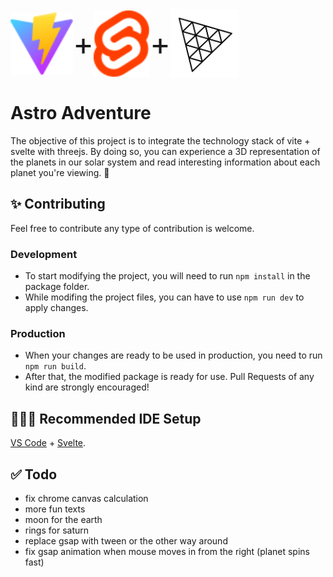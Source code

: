 <div style="display:flex;align-items:center;font-size:50px;margin-bottom:20px">
    <img src="./public/vite.svg" alt="Alt Text" width="100">
    +
    <img src="./public/svelte.svg" alt="Alt Text" width="90">
    +
    <img src="./public/three.svg" alt="Alt Text" width="110">
</div>

# Astro Adventure

The objective of this project is to integrate the technology stack of vite + svelte with threejs. By doing so, you can experience a 3D representation of the planets in our solar system and read interesting information about each planet you're viewing. 🚀

## ✨ Contributing

Feel free to contribute any type of contribution is welcome.

### Development
* To start modifying the project, you will need to run `npm install` in the package folder.
* While modifing the project files, you can have to use `npm run dev` to apply changes.

### Production
* When your changes are ready to be used in production, you need to run `npm run build`.
* After that, the modified package is ready for use. Pull Requests of any kind are strongly encouraged!

## 👨🏽‍💻 Recommended IDE Setup

[VS Code](https://code.visualstudio.com/) + [Svelte](https://marketplace.visualstudio.com/items?itemName=svelte.svelte-vscode).

## ✅ Todo

* fix chrome canvas calculation
* more fun texts
* moon for the earth
* rings for saturn
* replace gsap with tween or the other way around
* fix gsap animation when mouse moves in from the right (planet spins fast)